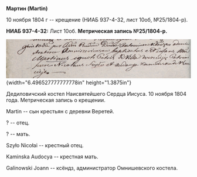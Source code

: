 **Мартин (Martin)**

10 ноября 1804 г -- крещение (НИАБ 937-4-32, лист 10об, №25/1804-р).

**НИАБ 937-4-32:** Лист 10об. **Метрическая запись №25/1804-р.**

![](./media/f926e4da9efdcfdc463f22db237cfd095a512f04.png){width="6.496527777777778in"
height="1.3875in"}

Дедиловичский костел Наисвятейшего Сердца Иисуса. 10 ноября 1804 года.
Метрическая запись о крещении.

Martin -- сын крестьян с деревни Веретей.

? -- отец.

? -- мать.

Szyło Nicołai -- крестный отец.

Kaminska Audocya -- крестная мать.

Galinowski Joann -- ксёндз, администратор Омнишевского костела.
